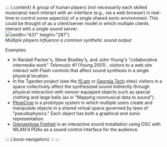 ::: {.content}
A group of human players (not necessarily each skilled musicians) each
interact with an interface (e.g., via a web browser) in real-time to
control some aspect(s) of a single shared sonic environment. This could
be thought of as a client/server model in which multiple clients
interact with a single sound server.\
![](https://web.archive.org/web/20200929202021im_/http://www.cnmat.berkeley.edu/OpenSoundControl/img/manyplayers.jpg){width="437"
height="287"}\
*Multiple players influence a common synthetic sound output*

Examples:

-   In Randall Packer\'s, Steve Bradley\'s, and John Young\'s
    \"collaborative intermedia work\" *Telemusic \#1* (Young 2001) ,
    visitors to a web site interact with Flash controls that affect
    sound synthesis in a single physical location.
-   In the Tgarden project (see the [f0.am](http://f0.am/tgarden/) or
    [Georgia
    Tech](http://www.gvu.gatech.edu/people/sha.xinwei/topologicalmedia/tgarden/)
    sites) visitors in a space collectively affect the synthesized sound
    indirectly through physical interaction with sensor-equipped objects
    such as special clothing and large balls (as in \"Mapping nonmusical
    data to sound\").
-   [PhopCrop](https://web.archive.org/web/20200929202021/https://www.xdv.org/cgi-bin/twiki/view/Xdv/PhopCrop)
    is a prototype system in which multiple users create and manipulate
    objects in a shared virtual space governed by laws of
    \"pseudophysics.\" Each object has both a graphical and sonic
    representation.
-   [Grenzenlose Freiheit](http://www.grenzenlosefreiheit.de/) is an
    interactive sound installation using OSC with WLAN\'d PDAs as a
    sound control interface for the audience.

::: {.book-navigation}
:::
:::
